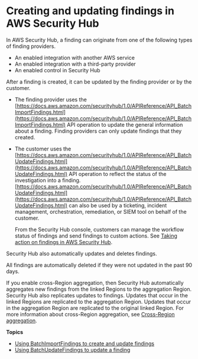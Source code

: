 # Creating and updating findings in AWS Security Hub<a name="securityhub-findings-update-types"></a>

In AWS Security Hub, a finding can originate from one of the following types of finding providers\.
+ An enabled integration with another AWS service
+ An enabled integration with a third\-party provider
+ An enabled control in Security Hub

After a finding is created, it can be updated by the finding provider or by the customer\.
+ The finding provider uses the [https://docs.aws.amazon.com/securityhub/1.0/APIReference/API_BatchImportFindings.html](https://docs.aws.amazon.com/securityhub/1.0/APIReference/API_BatchImportFindings.html) API operation to update the general information about a finding\. Finding providers can only update findings that they created\.
+ The customer uses the [https://docs.aws.amazon.com/securityhub/1.0/APIReference/API_BatchUpdateFindings.html](https://docs.aws.amazon.com/securityhub/1.0/APIReference/API_BatchUpdateFindings.html) API operation to reflect the status of the investigation into a finding\. [https://docs.aws.amazon.com/securityhub/1.0/APIReference/API_BatchUpdateFindings.html](https://docs.aws.amazon.com/securityhub/1.0/APIReference/API_BatchUpdateFindings.html) can also be used by a ticketing, incident management, orchestration, remediation, or SIEM tool on behalf of the customer\.

  From the Security Hub console, customers can manage the workflow status of findings and send findings to custom actions\. See [Taking action on findings in AWS Security Hub](securityhub-findings-taking-action.md)\.

Security Hub also automatically updates and deletes findings\.

All findings are automatically deleted if they were not updated in the past 90 days\.

If you enable cross\-Region aggregation, then Security Hub automatically aggregates new findings from the linked Regions to the aggregation Region\. Security Hub also replicates updates to findings\. Updates that occur in the linked Regions are replicated to the aggregation Region\. Updates that occur in the aggregation Region are replicated to the original linked Region\. For more information about cross\-Region aggregation, see [Cross\-Region aggregation](finding-aggregation.md)\.

**Topics**
+ [Using BatchImportFindings to create and update findings](finding-update-batchimportfindings.md)
+ [Using BatchUpdateFindings to update a finding](finding-update-batchupdatefindings.md)